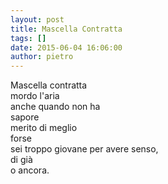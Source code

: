 ```yaml
---
layout: post
title: Mascella Contratta
tags: []
date: 2015-06-04 16:06:00
author: pietro
---
```

Mascella contratta<br/>mordo l'aria<br/>anche quando non ha<br/>sapore<br/>merito di meglio<br/>forse<br/>sei troppo giovane per avere senso,<br/>di già<br/>o ancora.
